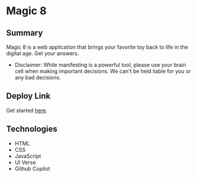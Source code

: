 # Magic 8

## Summary
Magic 8 is a web application that brings your favorite toy back to life in the digital age. Get your answers.       
- Disclaimer: While manifesting is a powerful tool, please use your brain cell when making important decisions. We can't be held liable for you or any bad decisions.

## Deploy Link
Get started [here](https://maviles7.github.io/magic8/).

## Technologies
- HTML
- CSS
- JavaScript
- UI Verse 
- Github Copilot 